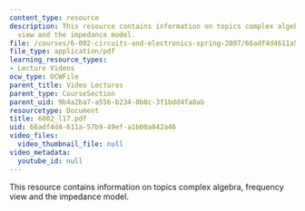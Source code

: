 ```yaml
---
content_type: resource
description: This resource contains information on topics complex algebra, frequency
  view and the impedance model.
file: /courses/6-002-circuits-and-electronics-spring-2007/66adf4d4611a57b949efa1b00a842a46_6002_l17.pdf
file_type: application/pdf
learning_resource_types:
- Lecture Videos
ocw_type: OCWFile
parent_title: Video Lectures
parent_type: CourseSection
parent_uid: 9b4a2ba7-a556-b234-8b0c-3f1bdd4fa8ab
resourcetype: Document
title: 6002_l17.pdf
uid: 66adf4d4-611a-57b9-49ef-a1b00a842a46
video_files:
  video_thumbnail_file: null
video_metadata:
  youtube_id: null
---
```

This resource contains information on topics complex algebra, frequency view and the impedance model.

